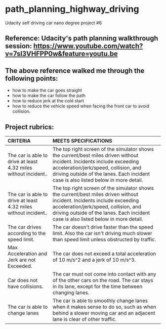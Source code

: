 # path_planning_highway_driving
Udacity self driving car nano degree project #6
## Reference: Udacity's path planning walkthrough session: https://www.youtube.com/watch?v=7sI3VHFPP0w&feature=youtu.be
## The above reference walked me through the following points:
- how to make the car goes straight
- how to make the car follow the path 
- how to reduce jerk at the cold start
- how to reduce the vehicle speed when facing the front car to avoid collision. 
## Project rubrics:
CRITERIA                                                        |MEETS SPECIFICATIONS|
:---                                                            |:-                  |
The car is able to drive at least 4.32 miles without incident.. | The top right screen of the simulator shows the current/best miles driven without incident. Incidents include exceeding acceleration/jerk/speed, collision, and driving outside of the lanes. Each incident case is also listed below in more detail.|
The car is able to drive at least 4.32 miles without incident.. | The top right screen of the simulator shows the current/best miles driven without incident. Incidents include exceeding acceleration/jerk/speed, collision, and driving outside of the lanes. Each incident case is also listed below in more detail.                                                     |
The car drives according to the speed limit.                    |The car doesn't drive faster than the speed limit. Also the car isn't driving much slower than speed limit unless obstructed by traffic.                    |
Max Acceleration and Jerk are not Exceeded.                     |The car does not exceed a total acceleration of 10 m/s^2 and a jerk of 10 m/s^3.                                                                                |
Car does not have collisions.                               |The car must not come into contact with any of the other cars on the road.      The car stays in its lane, except for the time between changing lanes.|The car doesn't spend more than a 3 second length out side the lane lanes during changing lanes, and every other time the car stays inside one of the 3 lanes on the right hand side of the road.|
The car is able to change lanes|The car is able to smoothly change lanes when it makes sense to do so, such as when behind a slower moving car and an adjacent lane is clear of other traffic.|
